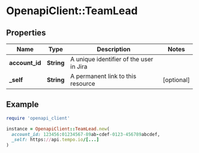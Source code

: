 # OpenapiClient::TeamLead

## Properties

| Name | Type | Description | Notes |
| ---- | ---- | ----------- | ----- |
| **account_id** | **String** | A unique identifier of the user in Jira |  |
| **_self** | **String** | A permanent link to this resource | [optional] |

## Example

```ruby
require 'openapi_client'

instance = OpenapiClient::TeamLead.new(
  account_id: 123456:01234567-89ab-cdef-0123-456789abcdef,
  _self: https://api.tempo.io/[...]
)
```

